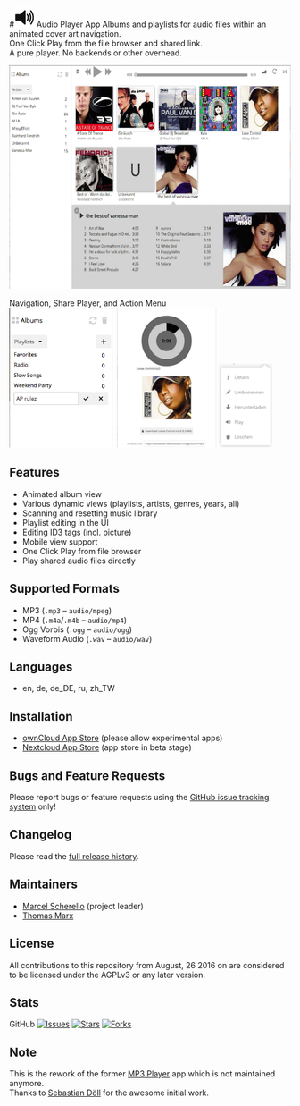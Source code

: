 #![](https://github.com/rello/screenshots/blob/master/Audioplayer_Icon_30.png) Audio Player App
Albums and playlists for audio files within an animated cover art navigation.<br>
One Click Play from the file browser and shared link.<br>
A pure player. No backends or other overhead.

<img src="https://github.com/rello/screenshots/blob/master/audioplayer_main.png" height ="400">
<br>

Navigation, Share Player, and Action Menu<br>
<img src="https://github.com/rello/screenshots/blob/master/audioplayer_lists.png" height ="250">
<img src="https://github.com/rello/screenshots/blob/master/audioplayer_share.png" height ="250">
<img src="https://github.com/rello/screenshots/blob/master/audioplayer_actions.png" height ="150">

## Features
- Animated album view
- Various dynamic views (playlists, artists, genres, years, all)
- Scanning and resetting music library
- Playlist editing in the UI
- Editing ID3 tags (incl. picture)
- Mobile view support
- One Click Play from file browser
- Play shared audio files directly

## Supported Formats
- MP3 (`.mp3` – `audio/mpeg`)
- MP4 (`.m4a`/`.m4b` – `audio/mp4`)
- Ogg Vorbis (`.ogg` – `audio/ogg`)
- Waveform Audio (`.wav` – `audio/wav`)

## Languages
- en, de, de_DE, ru, zh_TW

## Installation
- [ownCloud App Store](https://apps.owncloud.com/content/show.php?content=174738) (please allow experimental apps)
- [Nextcloud App Store](https://apps.nextcloud.com/app/audioplayer) (app store in beta stage)

## Bugs and Feature Requests

Please report bugs or feature requests using the [GitHub issue tracking system](https://github.com/rello/audioplayer/issues) only!

## Changelog

Please read the [full release history](https://github.com/rello/audioplayer/blob/master/CHANGELOG.md).

## Maintainers
- [Marcel Scherello](https://github.com/rello) (project leader)
- [Thomas Marx](https://github.com/xramsamoht)

## License

All contributions to this repository from August, 26 2016 on are considered to be licensed under the AGPLv3 or any later version.

## Stats

GitHub [![Issues](https://img.shields.io/github/issues/Rello/audioplayer.svg)](https://github.com/rello/audioplayer/issues)
[![Stars](https://img.shields.io/github/stars/Rello/audioplayer.svg)](https://github.com/rello/audioplayer/stargazers)
[![Forks](https://img.shields.io/github/forks/Rello/audioplayer.svg)](https://github.com/rello/audioplayer/network)

## Note
This is the rework of the former [MP3 Player](https://github.com/libasys/audios) app which is not maintained anymore.<br>
Thanks to [Sebastian Döll](https://github.com/libasys) for the awesome initial work.
